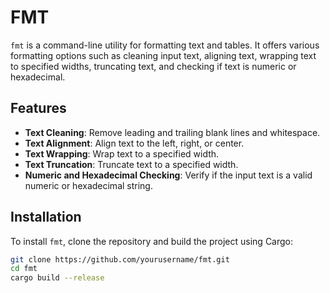 # FMT

`fmt` is a command-line utility for formatting text and tables. It offers various formatting options such as cleaning input text, aligning text, wrapping text to specified widths, truncating text, and checking if text is numeric or hexadecimal. 

## Features

- **Text Cleaning**: Remove leading and trailing blank lines and whitespace.
- **Text Alignment**: Align text to the left, right, or center.
- **Text Wrapping**: Wrap text to a specified width.
- **Text Truncation**: Truncate text to a specified width.
- **Numeric and Hexadecimal Checking**: Verify if the input text is a valid numeric or hexadecimal string.

## Installation

To install `fmt`, clone the repository and build the project using Cargo:

```bash
git clone https://github.com/yourusername/fmt.git
cd fmt
cargo build --release
